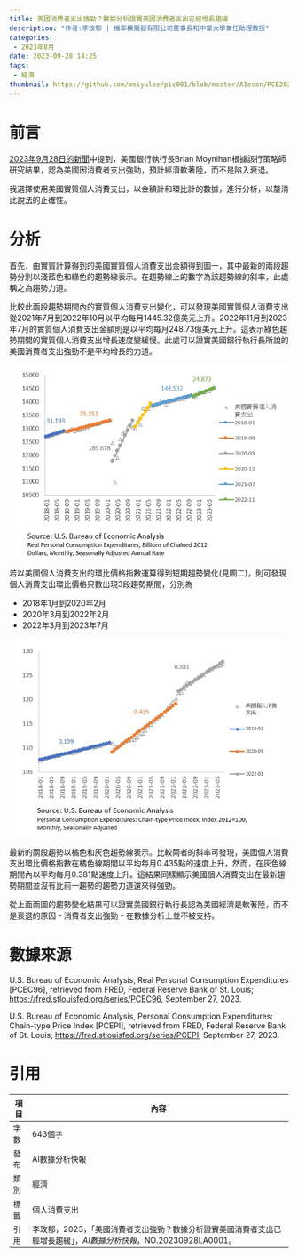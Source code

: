 ```yaml
---
title: 美國消費者支出強勁？數據分析證實美國消費者支出已經增長趨緩
description: "作者:李玫郁 | 機率模擬器有限公司董事長和中華大學兼任助理教授"
categories:
 - 2023年8月
date: 2023-09-28 14:25
tags: 
 - 經濟
thumbnail: https://github.com/meiyulee/pic001/blob/master/AIecon/PCE2023092801.jpg?raw=true
---
```


# 前言

[2023年9月28日的新聞](https://www.msn.com/zh-tw/money/topstories/%E7%BE%8E%E9%8A%80%E5%9F%B7%E8%A1%8C%E9%95%B7%E7%A8%B1%E5%BC%B7%E5%8B%81%E7%9A%84%E6%B6%88%E8%B2%BB%E6%94%AF%E5%87%BA%E5%B0%87%E6%8E%A8%E5%8B%95%E7%B6%93%E6%BF%9F%E8%BB%9F%E8%91%97%E9%99%B8/ar-AA1hmfA4?ocid=msedgdhp&pc=U531&cvid=df3d0228590242b0a87801a80df60265&ei=7)中提到，美國銀行執行長Brian Moynihan根據該行策略師研究結果，認為美國因消費者支出強勁，預計經濟軟著陸，而不是陷入衰退。

我選擇使用美國實質個人消費支出，以金額計和環比計的數據，進行分析，以釐清此說法的正確性。

# 分析

首先，由實質計算得到的美國實質個人消費支出金額得到圖一，其中最新的兩段趨勢分別以淺藍色和綠色的趨勢線表示。在趨勢線上的數字為該趨勢線的斜率，此處稱之為趨勢力道。

比較此兩段趨勢期間內的實質個人消費支出變化，可以發現美國實質個人消費支出從2021年7月到2022年10月以平均每月1445.32億美元上升。2022年11月到2023年7月的實質個人消費支出金額則是以平均每月248.73億美元上升。這表示綠色趨勢期間的實質個人消費支出增長速度變緩慢。此處可以證實美國銀行執行長所說的美國消費者支出強勁不是平均增長的力道。

![圖一](https://github.com/meiyulee/pic001/blob/master/AIecon/PCE2023092801.jpg?raw=true)

若以美國個人消費支出的環比價格指數運算得到短期趨勢變化(見圖二)，則可發現個人消費支出環比價格只數出現3段趨勢期間，分別為

- 2018年1月到2020年2月
- 2020年3月到2022年2月
- 2022年3月到2023年7月

![圖二](https://raw.githubusercontent.com/meiyulee/pic001/master/AIecon/PCE2023092803.jpg)

最新的兩段趨勢以橘色和灰色趨勢線表示。比較兩者的斜率可發現，美國個人消費支出環比價格指數在橘色線期間以平均每月0.435點的速度上升，然而，在灰色線期間內以平均每月0.381點速度上升。這結果同樣顯示美國個人消費支出在最新趨勢期間並沒有比前一趨勢的趨勢力道還來得強勁。

從上面兩圖的趨勢變化結果可以證實美國銀行執行長認為美國經濟是軟著陸，而不是衰退的原因 - 消費者支出強勁 - 在數據分析上並不被支持。

# 數據來源

U.S. Bureau of Economic Analysis, Real Personal Consumption Expenditures [PCEC96], retrieved from FRED, Federal Reserve Bank of St. Louis; https://fred.stlouisfed.org/series/PCEC96, September 27, 2023.

U.S. Bureau of Economic Analysis, Personal Consumption Expenditures: Chain-type Price Index [PCEPI], retrieved from FRED, Federal Reserve Bank of St. Louis; https://fred.stlouisfed.org/series/PCEPI, September 27, 2023.

# 引用

| 項目 | 內容 |
| ---- | ---- |
| 字數 |643個字 |
| 發布 | AI數據分析快報 |
| 類別 | 經濟 |
| 標籤 | 個人消費支出 |
| 引用 | 李玫郁，2023，「美國消費者支出強勁？數據分析證實美國消費者支出已經增長趨緩」，*AI數據分析快報*，NO.20230928LA0001。|